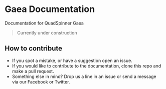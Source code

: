 # Gaea Documentation
Documentation for QuadSpinner Gaea

> Currently under construction


## How to contribute
- If you spot a mistake, or have a suggestion open an issue.
- If you would like to contribute to the documentation, clone this repo and make a pull request.
- Something else in mind? Drop us a line in an issue or send a message via our Facebook or Twitter.